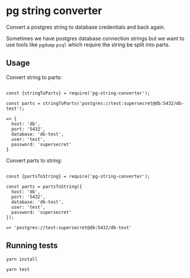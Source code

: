 # pg string converter

Convert a postgres string to database credentials and back again.

Sometimes we have postgres database connection strings but we want to use tools like `pgdump` `psql` which require the string be split into parts.

## Usage

Convert string to parts:

```

const {stringToParts} = require('pg-string-converter');

const parts = stringToParts('postgres://test:supersecret@db:5432/db-test');

=> {
  host: 'db',
  port: '5432',
  database: 'db-test',
  user: 'test',
  password: 'supersecret'
}

```

Convert parts to string:

```

const {partsToString} = require('pg-string-converter');

const parts = partsToString({
  host: 'db',
  port: '5432',
  database: 'db-test',
  user: 'test',
  password: 'supersecret'
});

=> 'postgres://test:supersecret@db:5432/db-test'

```

## Running tests

`yarn install`

`yarn test`